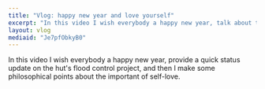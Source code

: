 ```yaml
---
title: "Vlog: happy new year and love yourself"
excerpt: "In this video I wish everybody a happy new year, talk about the hut's flood control project, and then philosophise about self-love."
layout: vlog
mediaid: "Je7pfObkyB0"
---
```


In this video I wish everybody a happy new year, provide a quick
status update on the hut's flood control project, and then I make some
philosophical points about the important of self-love.
